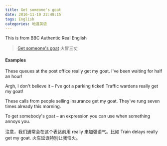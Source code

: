 ```yaml
---
title: Get someone's goat
date: 2016-11-10 22:48:15
tags: English
categories: 地道英语
---
```

This is from BBC Authentic Real English
>[Get someone's goat](http://www.24en.com/bbc/bbc3/2016-09-21/186654.html) 火冒三丈


#### Examples
These queues at the post office really get my goat. I've been waiting for half an hour!

Argh, I don't believe it – I've got a parking ticket! Traffic wardens really get my goat!

These calls from people selling insurance get my goat. They've rung seven times already this morning.

To get somebody's goat – an expression you can use when something annoys you.

注意，我们通常会在这个表达前用 really 来加强语气。比如 Train delays really get my goat. 火车延误特别让我恼火。

